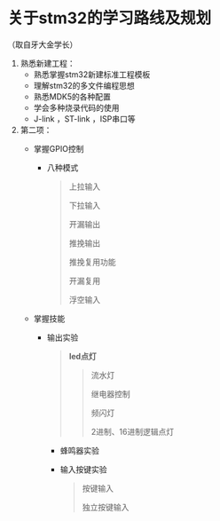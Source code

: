 # 关于stm32的学习路线及规划

（取自牙大金学长）

1. 熟悉新建工程：
    - 熟悉掌握stm32新建标准工程模板
    - 理解stm32的多文件编程思想
    - 熟悉MDK5的各种配置
    - 学会多种烧录代码的使用
    - J-link ，ST-link ，ISP串口等
2. 第二项：
    - 掌握GPIO控制
    
      * 八种模式
          > 上拉输入
          >
          > 下拉输入
          >
          > 开漏输出
          >
          > 推挽输出
          >
          > 推挽复用功能
          >
          > 开漏复用
          >
          > 浮空输入  
    
    - 掌握技能
    
      * 输出实验
    
        > **led点灯**
        >
        > > 流水灯
        > >
        > > 继电器控制
        > >
        > > 频闪灯
        > >
        > > 2进制、16进制逻辑点灯
    
        * 蜂鸣器实验
    
        * 输入按键实验
    
          > 按键输入
          >
          > 独立按键输入
    
      

